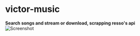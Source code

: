 # victor-music

<b>Search songs and stream or download, scrapping resso's api</b>
![Screenshot](firefox_SXHsBNIFxr.jpg)
